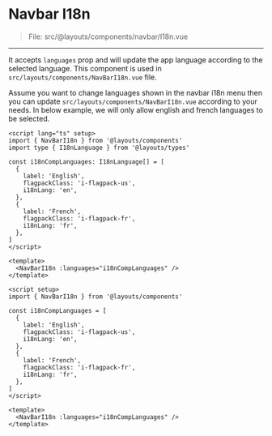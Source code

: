 # Navbar I18n

> File: src/@layouts/components/navbar/I18n.vue

---

It accepts `languages` prop and will update the app language according to the selected language. This component is used in `src/layouts/components/NavBarI18n.vue` file.

Assume you want to change languages shown in the navbar i18n menu then you can update `src/layouts/components/NavBarI18n.vue` according to your needs. In below example, we will only allow english and french languages to be selected.

<code-group>
<code-block title="TS">

```vue
<script lang="ts" setup>
import { NavBarI18n } from '@layouts/components'
import type { I18nLanguage } from '@layouts/types'

const i18nCompLanguages: I18nLanguage[] = [
  {
    label: 'English',
    flagpackClass: 'i-flagpack-us',
    i18nLang: 'en',
  },
  {
    label: 'French',
    flagpackClass: 'i-flagpack-fr',
    i18nLang: 'fr',
  },
]
</script>

<template>
  <NavBarI18n :languages="i18nCompLanguages" />
</template>
```

</code-block>

<code-block title="JS">

```vue
<script setup>
import { NavBarI18n } from '@layouts/components'

const i18nCompLanguages = [
  {
    label: 'English',
    flagpackClass: 'i-flagpack-us',
    i18nLang: 'en',
  },
  {
    label: 'French',
    flagpackClass: 'i-flagpack-fr',
    i18nLang: 'fr',
  },
]
</script>

<template>
  <NavBarI18n :languages="i18nCompLanguages" />
</template>
```

</code-block>
</code-group>
